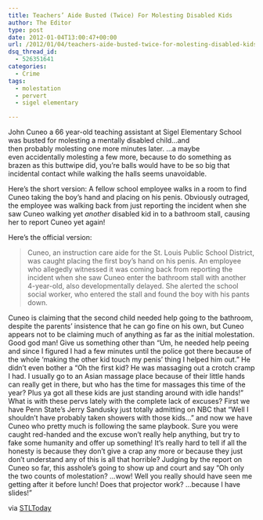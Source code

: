 ```yaml
---
title: Teachers’ Aide Busted (Twice) For Molesting Disabled Kids
author: The Editor
type: post
date: 2012-01-04T13:00:47+00:00
url: /2012/01/04/teachers-aide-busted-twice-for-molesting-disabled-kids/
dsq_thread_id:
  - 526351641
categories:
  - Crime
tags:
  - molestation
  - pervert
  - sigel elementary

---
```

John Cuneo a 66 year-old teaching assistant at Sigel Elementary School was busted for molesting a mentally disabled child&#8230;and then probably molesting one more minutes later. &#8230;a maybe even accidentally molesting a few more, because to do something as brazen as this buttwipe did, you&#8217;re balls would have to be so big that incidental contact while walking the halls seems unavoidable.

Here&#8217;s the short version: A fellow school employee walks in a room to find Cuneo taking the boy&#8217;s hand and placing on his penis. Obviously outraged, the employee was walking back from just reporting the incident when she saw Cuneo walking yet _another_ disabled kid in to a bathroom stall, causing her to report Cuneo yet again!

Here&#8217;s the official version:

> Cuneo, an instruction care aide for the St. Louis Public School District, was caught placing the first boy&#8217;s hand on his penis. An employee who allegedly witnessed it was coming back from reporting the incident when she saw Cuneo enter the bathroom stall with another 4-year-old, also developmentally delayed. She alerted the school social worker, who entered the stall and found the boy with his pants down.

Cuneo is claiming that the second child needed help going to the bathroom, despite the parents&#8217; insistence that he can go fine on his own, but Cuneo appears not to be claiming much of anything as far as the initial molestation. Good god man! Give us something other than &#8220;Um, he needed help peeing and since I figured I had a few minutes until the police got there because of the whole &#8216;making the other kid touch my penis&#8217; thing I helped him out.&#8221; He didn&#8217;t even bother a &#8220;Oh the first kid? He was massaging out a crotch cramp I had. I usually go to an Asian massage place because of their little hands can really get in there, but who has the time for massages this time of the year? Plus ya got all these kids are just standing around with idle hands!&#8221; What is with these pervs lately with the complete lack of excuses? First we have Penn State&#8217;s Jerry Sandusky just totally admitting on NBC that &#8220;Well I shouldn&#8217;t have probably taken showers with those kids&#8230;&#8221; and now we have Cuneo who pretty much is following the same playbook. Sure you were caught red-handed and the excuse won&#8217;t really help anything, but try to fake some humanity and offer up something! It&#8217;s really hard to tell if all the honesty is because they don&#8217;t give a crap any more or because they just don&#8217;t understand any of this is all that horrible? Judging by the report on Cuneo so far, this asshole&#8217;s going to show up and court and say &#8220;Oh only the two counts of molestation? &#8230;wow! Well you really should have seen me getting after it before lunch! Does that projector work? &#8230;because I have slides!&#8221;

via <a href="http://www.stltoday.com/news/local/crime-and-courts/st-louis-teachers-aide-charged-with-molesting-disabled-boy/article_3815adc4-3663-11e1-b366-0019bb30f31a.html" target="_blank">STLToday</a>